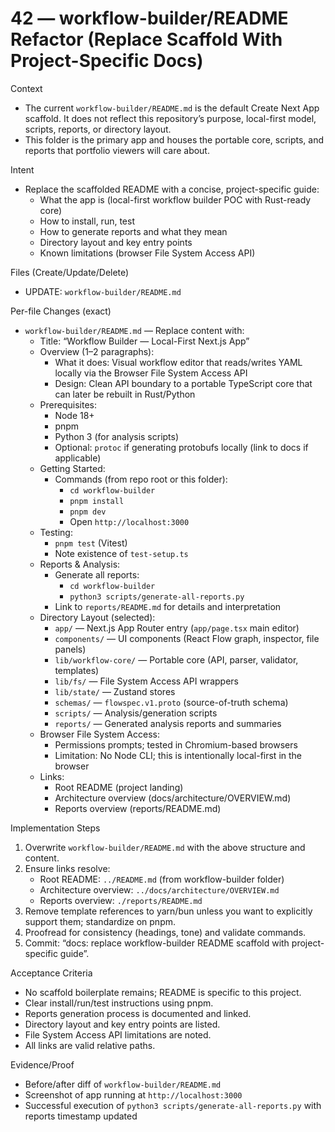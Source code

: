 # 42 — workflow-builder/README Refactor (Replace Scaffold With Project-Specific Docs)

Context
- The current `workflow-builder/README.md` is the default Create Next App scaffold. It does not reflect this repository’s purpose, local-first model, scripts, reports, or directory layout.
- This folder is the primary app and houses the portable core, scripts, and reports that portfolio viewers will care about.

Intent
- Replace the scaffolded README with a concise, project-specific guide:
  - What the app is (local-first workflow builder POC with Rust-ready core)
  - How to install, run, test
  - How to generate reports and what they mean
  - Directory layout and key entry points
  - Known limitations (browser File System Access API)

Files (Create/Update/Delete)
- UPDATE: `workflow-builder/README.md`

Per-file Changes (exact)
- `workflow-builder/README.md` — Replace content with:
  - Title: “Workflow Builder — Local-First Next.js App”
  - Overview (1–2 paragraphs):
    - What it does: Visual workflow editor that reads/writes YAML locally via the Browser File System Access API
    - Design: Clean API boundary to a portable TypeScript core that can later be rebuilt in Rust/Python
  - Prerequisites:
    - Node 18+
    - pnpm
    - Python 3 (for analysis scripts)
    - Optional: `protoc` if generating protobufs locally (link to docs if applicable)
  - Getting Started:
    - Commands (from repo root or this folder):
      - `cd workflow-builder`
      - `pnpm install`
      - `pnpm dev`
      - Open `http://localhost:3000`
  - Testing:
    - `pnpm test` (Vitest)
    - Note existence of `test-setup.ts`
  - Reports & Analysis:
    - Generate all reports:
      - `cd workflow-builder`
      - `python3 scripts/generate-all-reports.py`
    - Link to `reports/README.md` for details and interpretation
  - Directory Layout (selected):
    - `app/` — Next.js App Router entry (`app/page.tsx` main editor)
    - `components/` — UI components (React Flow graph, inspector, file panels)
    - `lib/workflow-core/` — Portable core (API, parser, validator, templates)
    - `lib/fs/` — File System Access API wrappers
    - `lib/state/` — Zustand stores
    - `schemas/` — `flowspec.v1.proto` (source-of-truth schema)
    - `scripts/` — Analysis/generation scripts
    - `reports/` — Generated analysis reports and summaries
  - Browser File System Access:
    - Permissions prompts; tested in Chromium-based browsers
    - Limitation: No Node CLI; this is intentionally local-first in the browser
  - Links:
    - Root README (project landing)
    - Architecture overview (docs/architecture/OVERVIEW.md)
    - Reports overview (reports/README.md)

Implementation Steps
1) Overwrite `workflow-builder/README.md` with the above structure and content.
2) Ensure links resolve:
   - Root README: `../README.md` (from workflow-builder folder)
   - Architecture overview: `../docs/architecture/OVERVIEW.md`
   - Reports overview: `./reports/README.md`
3) Remove template references to yarn/bun unless you want to explicitly support them; standardize on pnpm.
4) Proofread for consistency (headings, tone) and validate commands.
5) Commit: “docs: replace workflow-builder README scaffold with project-specific guide”.

Acceptance Criteria
- No scaffold boilerplate remains; README is specific to this project.
- Clear install/run/test instructions using pnpm.
- Reports generation process is documented and linked.
- Directory layout and key entry points are listed.
- File System Access API limitations are noted.
- All links are valid relative paths.

Evidence/Proof
- Before/after diff of `workflow-builder/README.md`
- Screenshot of app running at `http://localhost:3000`
- Successful execution of `python3 scripts/generate-all-reports.py` with reports timestamp updated
